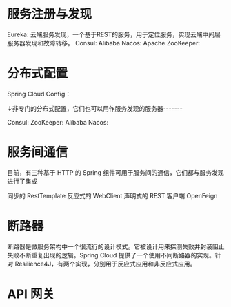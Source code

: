 # 服务注册与发现

Eureka: 云端服务发现，一个基于REST的服务，用于定位服务，实现云端中间层服务器发现和故障转移。
Consul: 
Alibaba Nacos: 
Apache ZooKeeper: 

# 分布式配置

Spring Cloud Config：

↓非专门的分布式配置，它们也可以用作服务发现的服务器-------

Consul:
ZooKeeper:
Alibaba Nacos:

# 服务间通信
目前，有三种基于 HTTP 的 Spring 组件可用于服务间的通信，它们都与服务发现进行了集成

同步的 RestTemplate
反应式的 WebClient
声明式的 REST 客户端 OpenFeign

# 断路器

断路器是微服务架构中一个很流行的设计模式。它被设计用来探测失败并封装阻止失败不断重复出现的逻辑。Spring Cloud 提供了一个使用不同断路器的实现。针对 Resilience4J，有两个实现，分别用于反应式应用和非反应式应用。

# API 网关